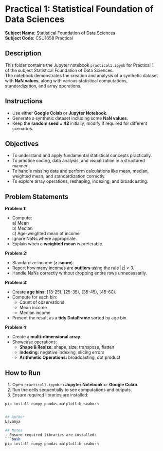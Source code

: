# Practical 1: Statistical Foundation of Data Sciences

**Subject Name:** Statistical Foundation of Data Sciences  
**Subject Code:** CSU1658 Practical  

## Description
This folder contains the Jupyter notebook `practical1.ipynb` for Practical 1 of the subject Statistical Foundation of Data Sciences.  
The notebook demonstrates the creation and analysis of a synthetic dataset with **NaN values**, along with various statistical computations, standardization, and array operations.  

## Instructions
- Use either **Google Colab** or **Jupyter Notebook**.  
- Generate a synthetic dataset including some **NaN values**.  
- Keep the **random seed = 42** initially; modify if required for different scenarios.  

## Objectives
- To understand and apply fundamental statistical concepts practically.  
- To practice coding, data analysis, and visualization in a structured manner.  
- To handle missing data and perform calculations like mean, median, weighted mean, and standardization correctly.  
- To explore array operations, reshaping, indexing, and broadcasting.  

## Problem Statements

**Problem 1:**  
- Compute:  
  a) Mean  
  b) Median  
  c) Age-weighted mean of income  
- Ignore NaNs where appropriate.  
- Explain when a **weighted mean** is preferable.

**Problem 2:**  
- Standardize income (**z-score**).  
- Report how many incomes are **outliers** using the rule |z| > 3.  
- Handle NaNs correctly without dropping entire rows unnecessarily.

**Problem 3:**  
- Create **age bins**: [18-25), [25-35), [35-45), [45-60).  
- Compute for each bin:  
  - Count of observations  
  - Mean income  
  - Median income  
- Present the result as a **tidy DataFrame** sorted by age bin.

**Problem 4:**  
- Create a **multi-dimensional array**.  
- Showcase operations:  
  - **Shape & Resize:** shape, size, transpose, flatten  
  - **Indexing:** negative indexing, slicing errors  
  - **Arithmetic Operations:** broadcasting, dot product  

## How to Run
1. Open `practical1.ipynb` in **Jupyter Notebook** or **Google Colab**.  
2. Run the cells sequentially to see computations and outputs.  
3. Ensure required libraries are installed:
```bash
pip install numpy pandas matplotlib seaborn


## Author
Lavanya

## Notes
- Ensure required libraries are installed:  
```bash
pip install numpy pandas matplotlib seaborn
